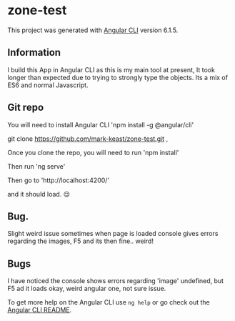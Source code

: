 # zone-test

This project was generated with [Angular CLI](https://github.com/angular/angular-cli) version 6.1.5.

## Information
I build this App in Angular CLI as this is my main tool at present, It took longer than expected due to trying to strongly type the objects.
Its a mix of ES6 and normal Javascript.

## Git repo

You will need to install Angular CLI 'npm install -g @angular/cli'

git clone https://github.com/mark-keast/zone-test.git , 

Once you clone the repo, you will need to run  'npm install'

Then run 'ng serve'

Then go to 'http://localhost:4200/'

and it should load. :relieved:

## Bug.
Slight weird issue sometimes when page is loaded console gives errors regarding the images, F5 and its then fine.. weird!

## Bugs
I have noticed the console shows errors regarding 'image' undefined, but F5 ad it loads okay, weird angular one, not sure issue.


To get more help on the Angular CLI use `ng help` or go check out the [Angular CLI README](https://github.com/angular/angular-cli/blob/master/README.md).
